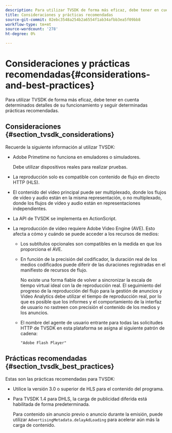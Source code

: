 ```yaml
---
description: Para utilizar TVSDK de forma más eficaz, debe tener en cuenta determinados detalles de su funcionamiento y seguir determinadas prácticas recomendadas.
title: Consideraciones y prácticas recomendadas
source-git-commit: 02ebc3548a254b2a6554f1ab34afbb3ea5f09bb8
workflow-type: tm+mt
source-wordcount: '278'
ht-degree: 0%

---
```


# Consideraciones y prácticas recomendadas{#considerations-and-best-practices}

Para utilizar TVSDK de forma más eficaz, debe tener en cuenta determinados detalles de su funcionamiento y seguir determinadas prácticas recomendadas.

## Consideraciones {#section_tvsdk_considerations}

Recuerde la siguiente información al utilizar TVSDK:

* Adobe Primetime no funciona en emuladores o simuladores.

  Debe utilizar dispositivos reales para realizar pruebas.
* La reproducción solo es compatible con contenido de flujo en directo HTTP (HLS).
* El contenido del vídeo principal puede ser multiplexado, donde los flujos de vídeo y audio están en la misma representación, o no multiplexado, donde los flujos de vídeo y audio están en representaciones independientes.
* La API de TVSDK se implementa en ActionScript.
* La reproducción de vídeo requiere Adobe Video Engine (AVE). Esto afecta a cómo y cuándo se puede acceder a los recursos de medios:

   * Los subtítulos opcionales son compatibles en la medida en que los proporciona el AVE.
   * En función de la precisión del codificador, la duración real de los medios codificados puede diferir de las duraciones registradas en el manifiesto de recursos de flujo.

     No existe una forma fiable de volver a sincronizar la escala de tiempo virtual ideal con la de reproducción real. El seguimiento del progreso de la reproducción del flujo para la gestión de anuncios y Video Analytics debe utilizar el tiempo de reproducción real, por lo que es posible que los informes y el comportamiento de la interfaz de usuario no rastreen con precisión el contenido de los medios y los anuncios.
   * El nombre del agente de usuario entrante para todas las solicitudes HTTP de TVSDK en esta plataforma se asigna al siguiente patrón de cadena:

     ```
     "Adobe Flash Player"
     ```

## Prácticas recomendadas {#section_tvsdk_best_practices}

Estas son las prácticas recomendadas para TVSDK:

* Utilice la versión 3.0 o superior de HLS para el contenido del programa.
* Para TVSDK 1.4 para DHLS, la carga de publicidad diferida está habilitada de forma predeterminada.

  Para contenido sin anuncio previo o anuncio durante la emisión, puede utilizar `AdvertisingMetadata.delayAdLoading` para acelerar aún más la carga de contenido.
